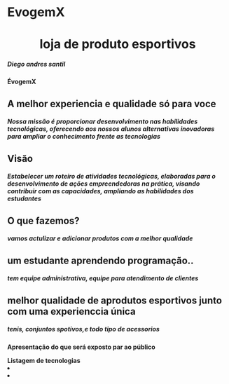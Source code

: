 # EvogemX
<html>
  
<h1 align="center">loja de produto esportivos</h1>

<h5 align=”right”>Diego andres santil </h5>

<b>ÉvogemX<b>

<h2 align=”left”> <b>A melhor experiencia e qualidade só para voce</h2><b>
<h5 align=“justify”> <p> Nossa missão é proporcionar desenvolvimento nas habilidades tecnológicas, oferecendo aos nossos alunos alternativas inovadoras para ampliar o conhecimento frente as tecnologias</h5> 

<h2 align=”left”> <b>Visão</h2><b>
<h5 align=“justify”> <p>Estabelecer um roteiro de atividades tecnológicas, elaboradas para o desenvolvimento de ações empreendedoras na prática, visando contribuir com as capacidades, ampliando as habilidades dos estudantes</h5> 

<h2 align=”left”> <b>O que fazemos?</h2><b>
<h5 align=“justify”> <p> vamos actulizar e adicionar produtos com a melhor qualidade </h5> 

<h2 align=”left”> <b>um estudante aprendendo programação..</h2><b>
<h5 align=“justify”> <p>tem equipe administrativa, equipe para atendimento de clientes</h5> 

<h2 align=”left”> <b>melhor qualidade de aprodutos esportivos junto com uma experienccia única</h2><b>
<h5 align=“justify”> <p>tenis, conjuntos spotivos,e todo tipo de acessorios </h5> 

  <div class="Apresentações">
  <p> Apresentação do que será exposto par ao público</p>
  <img scrc-"C:\Users\Acer\Documents\Aulas 2022\Programacao\reuniao 10_08\GEProgramacao2906-main" alt-"imagem mapa conceitual" 
</div>
<div> Listagem de tecnologias
  <li> <!--<html></html> Todo documento html deve iniciar e finalizar com essa tag--></li>
  <li> <!--<p></p> parágrafo--> </li>
</div>
  
  
</html>

